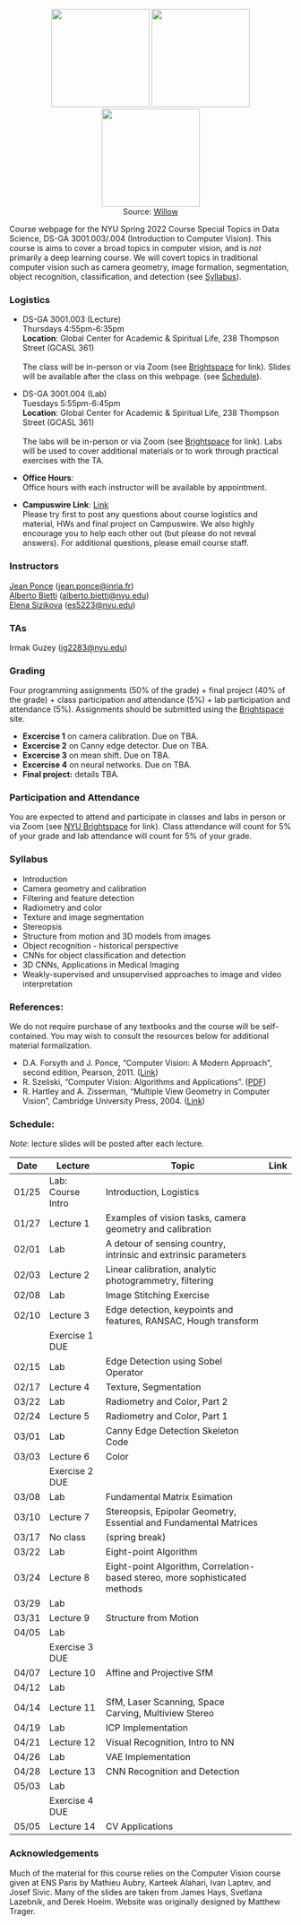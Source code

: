 <p align="center">
  <img src="https://www.di.ens.fr/willow/research/inpainting/images/new_000228/new_000228.jpg" width="175">
  <img src="https://www.di.ens.fr/willow/research/inpainting/images/new_000228/new_000228_outline.jpg" width="175">
  <img src="https://www.di.ens.fr/willow/research/inpainting/images/new_000228/new_000228_res_comb.jpg" width="175">
 <br>
  Source: <a href="https://www.di.ens.fr/willow/research/inpainting/">Willow</a>
</p>

Course webpage for the NYU Spring 2022 Course Special Topics in Data Science, DS-GA 3001.003/.004 (Introduction to Computer Vision). This course is aims to cover a broad topics in computer vision, and is *not* primarily a deep learning course. We will covert topics in traditional computer vision such as camera geometry, image formation, segmentation, object recognition, classification, and detection (see [Syllabus](#Syllabus)).


### Logistics

* DS-GA 3001.003 (Lecture) \
Thursdays 4:55pm-6:35pm  \
**Location**: Global Center for Academic & Spiritual Life, 238 Thompson Street (GCASL 361)   \
\
The class will be in-person or via Zoom (see <a href="https://brightspace.nyu.edu/d2l/le/lessons/156638/%20nits/6225595">Brightspace</a> for link). Slides will be available after the class on this webpage. (see [Schedule](#Schedule)).

* DS-GA 3001.004 (Lab) \
Tuesdays 5:55pm-6:45pm \
**Location**: Global Center for Academic & Spiritual Life, 238 Thompson Street (GCASL 361)   \
\
The labs will be in-person or via Zoom (see <a href="https://brightspace.nyu.edu/d2l/le/lessons/156638/%20nits/6225595">Brightspace</a> for link).  Labs will be used to cover additional materials or to work through practical exercises with the TA. 

* **Office Hours**: \
Office hours with each instructor will be available by appointment. 

* **Campuswire Link**: <a href="https://campuswire.com/c/G5F40373F/">Link</a>     \
Please try first to post any questions about course logistics and material, HWs and final project on Campuswire. We also highly encourage you to help each other out (but please do not reveal answers). For additional questions, please email course staff. 

### Instructors

<a href="https://www.di.ens.fr/~ponce/">Jean Ponce</a> (jean.ponce@inria.fr)  \
<a href="https://alberto.bietti.me">Alberto Bietti</a> (alberto.bietti@nyu.edu) \
<a href="https://esizikova.github.io">Elena Sizikova</a> (es5223@nyu.edu)

### TAs
Irmak Guzey (ig2283@nyu.edu)

### Grading

Four programming assignments (50% of the grade) + final project (40% of the
grade) + class participation and attendance (5%) + lab participation and attendance (5%). Assignments should be submitted using the <a href="https://brightspace.nyu.edu/d2l/le/lessons/156638/%20nits/6225595">Brightspace</a> site.

* **Excercise 1** on camera calibration. 
Due on TBA.
* **Excercise 2** on Canny edge detector. 
Due on TBA.
* **Excercise 3** on mean shift.
Due on TBA.
* **Excercise 4** on neural networks.
Due on TBA.
* **Final project:** details TBA.

### Participation and Attendance
You are expected to attend and participate in classes and labs in person or via Zoom (see <a href="https://brightspace.nyu.edu/d2l/le/lessons/156638/%20nits/6225595">NYU Brightspace</a> for link). Class attendance will count for 5% of your grade and lab attendance will count for 5% of your grade.


<a name="Syllabus"></a>
### Syllabus 
  * Introduction
  * Camera geometry and calibration
  * Filtering and feature detection
  * Radiometry and color
  * Texture and image segmentation
  * Stereopsis
  * Structure from motion and 3D models from images
  * Object recognition - historical perspective
  * CNNs for object classification and detection
  * 3D CNNs, Applications in Medical Imaging
  * Weakly-supervised and unsupervised approaches to image and video interpretation 

### References:
We do not require purchase of any textbooks and the course will be self-contained. You may wish to consult the resources below for additional material formalization. 

* D.A. Forsyth and J. Ponce, “Computer Vision: A Modern Approach”, second edition, Pearson, 2011. (<a href="https://www.pearson.com/us/higher-education/program/Forsyth-Computer-Vision-A-Modern-Approach-2nd-Edition/PGM111082.html">Link</a>)
* R. Szeliski, “Computer Vision: Algorithms and Applications”. (<a href="http://szeliski.org/Book/">PDF</a>)
* R. Hartley and A. Zisserman, “Multiple View Geometry in Computer Vision”, Cambridge University Press, 2004. (<a href="https://www.robots.ox.ac.uk/~vgg/hzbook/">Link</a>)
 

<a name="Schedule"></a>
### Schedule:

*Note*: lecture slides will be posted after each lecture.

| Date  | Lecture               | Topic | Link                                                                                          |
| ----- | ------------------------ | ------| --------------------------------------------------------------------------------------------- |
| 01/25 | Lab: Course Intro     | Introduction, Logistics       |  |
| 01/27 | Lecture 1             | Examples of vision tasks, camera geometry and calibration      | |
| 02/01 | Lab                   | A detour of sensing country, intrinsic and extrinsic parameters      |  |
| 02/03 | Lecture 2             | Linear calibration, analytic photogrammetry, filtering       |  |
| 02/08 | Lab                   | Image Stitching Exercise      | |
| 02/10 | Lecture 3             | Edge detection, keypoints and features, RANSAC, Hough transform      |  |
|  | Exercise 1 DUE        |                                                                                                |
| 02/15 | Lab                   | Edge Detection using Sobel Operator      |  |
| 02/17 | Lecture 4             | Texture, Segmentation      | |
| 03/22 | Lab                   | Radiometry and Color, Part 2      | |
| 02/24 | Lecture 5             | Radiometry and Color, Part 1     |  |
| 03/01 | Lab                   | Canny Edge Detection Skeleton Code      |  |
| 03/03 | Lecture 6             | Color      |  |
|  | Exercise 2 DUE        |                                                                                               | |
| 03/08 | Lab                   | Fundamental Matrix Esimation     |  |
| 03/10 | Lecture 7             | Stereopsis, Epipolar Geometry, Essential and Fundamental Matrices      | |
| 03/17 | No class | (spring break) | |
| 03/22 | Lab                   | Eight-point Algorithm     | |
| 03/24 | Lecture 8             | Eight-point Algorithm, Correlation-based stereo, more sophisticated methods     |  |
| 03/29 | Lab                   |      |  |
| 03/31 | Lecture 9                   | Structure from Motion     |  |
| 04/05 | Lab                   |      |  |
|  | Exercise 3 DUE        |                                                                                               | |
| 04/07 | Lecture 10                   | Affine and Projective SfM     |  |
| 04/12 | Lab                   |      |  |
| 04/14 | Lecture 11                   | SfM, Laser Scanning, Space Carving, Multiview Stereo     | |
| 04/19 | Lab                   | ICP Implementation     |   |
| 04/21 | Lecture 12                   | Visual Recognition, Intro to NN     | |
| 04/26 | Lab                   | VAE Implementation     |  |
| 04/28 | Lecture 13                   | CNN Recognition and Detection     |  |
| 05/03 | Lab                   |      |  |
|  | Exercise 4 DUE        |                         | |
| 05/05 | Lecture 14                   | CV Applications     |  |



### Acknowledgements
Much of the material for this course relies on the Computer Vision course given at ENS Paris by Mathieu Aubry, Karteek Alahari, Ivan Laptev, and Josef Sivic. Many of the slides are taken from James Hays, Svetlana Lazebnik, and Derek Hoeim. Website was originally designed by Matthew Trager.
